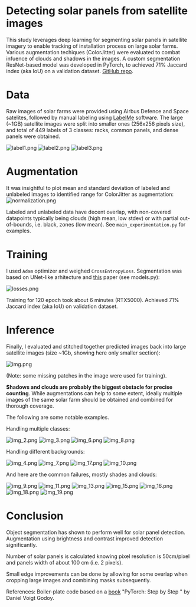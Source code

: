 # Detecting solar panels from satellite images 

This study leverages deep learning for segmenting solar panels in satellite imagery to enable tracking of installation process on large solar farms. Various augmentation techiques (ColorJitter) were evaluated to combat infuence of clouds and shadows in the images. A custom segmentation ResNet-based model was developed in PyTorch, to achieved 71% Jaccard index (aka IoU) on a validation dataset. [GitHub repo](https://github.com/nesaboz/solar).

# Data 

Raw images of solar farms were provided using Airbus Defence and Space satelites, followed by manual labeling using [LabelMe](https://github.com/wkentaro/labelme) software.
The large (~1GB) satellite images were split into smaller ones (256x256 pixels size), and total of 449 labels of 3 classes: racks, common panels, and dense panels were obtained.

![label1.png](assets/label1.png)
![label2.png](assets/label2.png)
![label3.png](assets/label3.png)

# Augmentation

It was insightful to plot mean and standard deviation of labeled and unlabeled images to identified range for 
ColorJitter as augmentation:
![normalization.png](assets/normalization.png)

Labeled and unlabeled data have decent overlap, with non-covered datapoints typically being clouds 
(high mean, low stdev) or with partial out-of-bounds, i.e. black, zones (low mean). 
See `main_experimentation.py` for examples. 

# Training

I used `Adam` optimizer and weighed `CrossEntropyLoss`. Segmentation was based on UNet-like arhitecture 
and [this](https://arxiv.org/abs/1505.04366) paper (see models.py):

![losses.png](assets/losses.png)

Training for 120 epoch took about 6 minutes (RTX5000). Achieved 71% Jaccard index (aka IoU) on validation dataset.

# Inference

Finally, I evaluated and stitched together predicted images back into large satellite images (size ~1Gb, 
showing here only smaller section):

![img.png](assets/img.png)

(Note: some missing patches in the image were used for training).

**Shadows and clouds are probably the biggest obstacle for precise counting**. While augmentations can help to some extent,
ideally multiple images of the same solar farm should be obtained and combined for thorough coverage.

The following are some notable examples.

Handling multiple classes: 

![img_2.png](assets/img_2.png) 
![img_3.png](assets/img_3.png)
![img_6.png](assets/img_6.png)
![img_8.png](assets/img_8.png) 

Handling different backgrounds:

![img_4.png](assets/img_4.png) 
![img_7.png](assets/img_7.png)
![img_17.png](assets/img_17.png)
![img_10.png](assets/img_10.png) 
 

And here are the common failures, mostly shades and clouds:

![img_9.png](assets/img_9.png) 
![img_11.png](assets/img_11.png)
![img_13.png](assets/img_13.png)
![img_15.png](assets/img_15.png) 
![img_16.png](assets/img_16.png)
![img_18.png](assets/img_18.png)
![img_19.png](assets/img_19.png)

# Conclusion

Object segmentation has shown to perform well for solar panel detection. Augmentation using brightness and contrast
improved detection significantly.

Number of solar panels is calculated knowing pixel resolution is 50cm/pixel and panels width of about 100 cm (i.e. 2 pixels).

Small edge improvements can be done by allowing for some overlap when cropping large images and combining masks subsequently.

References:
Boiler-plate code based on a [book]((https://pytorchstepbystep.com/)) "PyTorch: Step by Step " by Daniel Voigt Godoy.